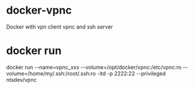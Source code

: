 # docker-vpnc
Docker with vpn client vpnc and ssh server

# docker run
docker run --name=vpnc_xxx --volume=/opt/docker/vpnc:/etc/vpnc:ro --volume=/home/my/.ssh:/root/.ssh:ro -itd -p 2222:22 --privileged ntsdev/vpnc
